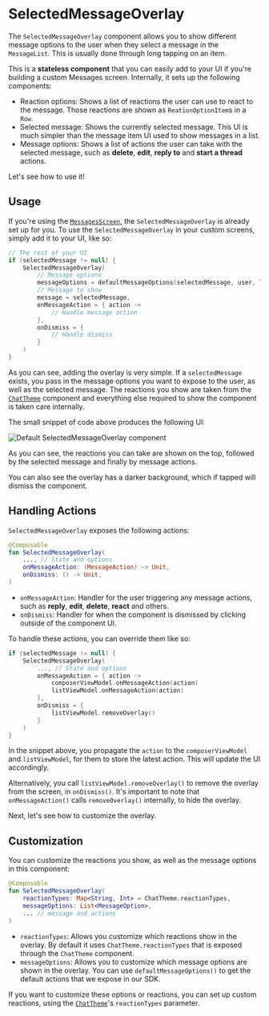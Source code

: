 # SelectedMessageOverlay

The `SelectedMessageOverlay` component allows you to show different message options to the user when they select a message in the `MessageList`. This is usually done through long tapping on an item.

This is a **stateless component** that you can easily add to your UI if you're building a custom Messages screen. Internally, it sets up the following components:

* Reaction options: Shows a list of reactions the user can use to react to the message. Those reactions are shown as `ReationOptionItem`s in a `Row`.
* Selected message: Shows the currently selected message. This UI is much simpler than the message item UI used to show messages in a list.
* Message options: Shows a list of actions the user can take with the selected message, such as **delete**, **edit**, **reply to** and **start a thread** actions.

Let's see how to use it!

## Usage

If you're using the [`MessagesScreen`](./01-messages-screen.md), the `SelectedMessageOverlay` is already set up for you. To use the `SelectedMessageOverlay` in your custom screens, simply add it to your UI, like so:

```kotlin
// The rest of your UI
if (selectedMessage != null) {
    SelectedMessageOverlay(
        // Message options
        messageOptions = defaultMessageOptions(selectedMessage, user, listViewModel.isInThread),
        // Message to show
        message = selectedMessage,
        onMessageAction = { action ->
            // Handle message action
        },
        onDismiss = { 
            // Handle dismiss
        }
    )
}
```

As you can see, adding the overlay is very simple. If a `selectedMessage` exists, you pass in the message options you want to expose to the user, as well as the selected message. The reactions you show are taken from the [`ChatTheme`](../05-general-customization/01-chat-theme.md) component and everything else required to show the component is taken care internally.

The small snippet of code above produces the following UI:

![Default SelectedMessageOverlay component](../../assets/compose_default_selected_message_overlay_component.png)

As you can see, the reactions you can take are shown on the top, followed by the selected message and finally by message actions.

You can also see the overlay has a darker background, which if tapped will dismiss the component.

## Handling Actions

`SelectedMessageOverlay` exposes the following actions:

```kotlin
@Composable
fun SelectedMessageOverlay(
    ..., // State and options
    onMessageAction: (MessageAction) -> Unit,
    onDismiss: () -> Unit,
)
```

* `onMessageAction`: Handler for the user triggering any message actions, such as **reply**, **edit**, **delete**, **react** and others.
* `onDismiss`: Handler for when the component is dismissed by clicking outside of the component UI.

To handle these actions, you can override them like so:

```kotlin
if (selectedMessage != null) {
    SelectedMessageOverlay(
        ..., // State and options
        onMessageAction = { action ->
            composerViewModel.onMessageAction(action)
			listViewModel.onMessageAction(action)
        },
        onDismiss = {
			listViewModel.removeOverlay()
        }
    )
}
```

In the snippet above, you propagate the `action` to the `composerViewModel` and `listViewModel`, for them to store the latest action. This will update the UI accordingly.

Alternatively, you call `listViewModel.removeOverlay()` to remove the overlay from the screen, in `onDismiss()`. It's important to note that `onMessageAction()` calls `removeOverlay()` internally, to hide the overlay.

Next, let's see how to customize the overlay.

## Customization

You can customize the reactions you show, as well as the message options in this component:

```kotlin
@Composable
fun SelectedMessageOverlay(
    reactionTypes: Map<String, Int> = ChatTheme.reactionTypes,
    messageOptions: List<MessageOption>,
    ... // message and actions
)
```

* `reactionTypes`: Allows you customize which reactions show in the overlay. By default it uses `ChatTheme.reactionTypes` that is exposed through the `ChatTheme` component.
* `messageOptions`: Allows you to customize which message options are shown in the overlay. You can use `defaultMessageOptions()` to get the default actions that we expose in our SDK.

If you want to customize these options or reactions, you can set up custom reactions, using the [`ChatTheme`](../05-general-customization/01-chat-theme.md)'s `reactionTypes` parameter.
